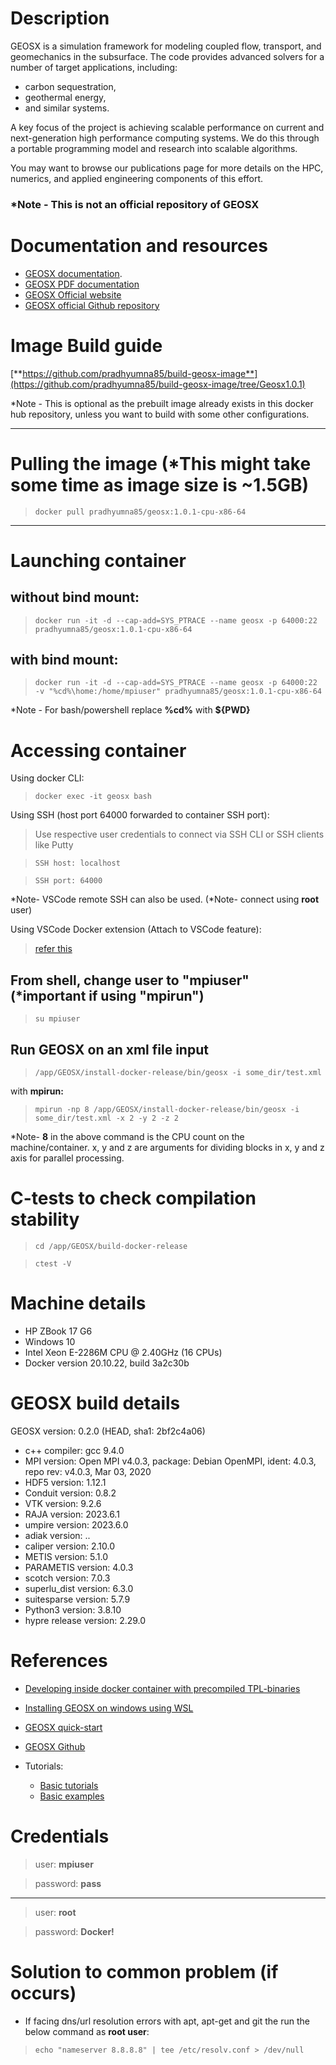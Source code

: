 # Description

GEOSX is a simulation framework for modeling coupled flow, transport, and geomechanics in the subsurface. The code provides advanced solvers for a number of target applications, including:

- carbon sequestration,
- geothermal energy,
- and similar systems.

A key focus of the project is achieving scalable performance on current and next-generation high performance computing systems. We do this through a portable programming model and research into scalable algorithms.

You may want to browse our publications page for more details on the HPC, numerics, and applied engineering components of this effort.

### *Note - This is not an official repository of GEOSX

# Documentation and resources

- [GEOSX documentation](https://geosx-geosx.readthedocs-hosted.com/en/latest/?).
- [GEOSX PDF documentation](https://geosx-geosx.readthedocs-hosted.com/_/downloads/en/latest/pdf/)
- [GEOSX Official website](https://www.geosx.org/)
- [GEOSX official Github repository](https://github.com/GEOSX/GEOSX)

# Image Build guide

[**https://github.com/pradhyumna85/build-geosx-image**](https://github.com/pradhyumna85/build-geosx-image/tree/Geosx1.0.1)

*Note - This is optional as the prebuilt image already exists in this docker hub repository, unless you want to build with some other configurations.

---

# Pulling the image (*This might take some time as image size is ~1.5GB)

> `docker pull pradhyumna85/geosx:1.0.1-cpu-x86-64`

---

# Launching container

## without bind mount:

> `docker run -it -d --cap-add=SYS_PTRACE --name geosx -p 64000:22 pradhyumna85/geosx:1.0.1-cpu-x86-64`

## with bind mount:

> `docker run -it -d --cap-add=SYS_PTRACE --name geosx -p 64000:22 -v "%cd%\home:/home/mpiuser" pradhyumna85/geosx:1.0.1-cpu-x86-64`

*Note - For bash/powershell replace **%cd%** with **${PWD}**

# Accessing container

Using docker CLI:

> `docker exec -it geosx bash`

Using SSH (host port 64000 forwarded to container SSH port):

> Use respective user credentials to connect via SSH CLI or SSH clients like Putty

> `SSH host: localhost`

> `SSH port: 64000`

*Note- VSCode remote SSH can also be used. (*Note- connect using **root** user)

Using VSCode Docker extension (Attach to VSCode feature):

> [refer this](https://code.visualstudio.com/docs/devcontainers/attach-container#:~:text=To%20attach%20to%20a%20Docker,you%20want%20to%20connect%20to.)

## From shell, change user to "mpiuser" (*important if using "mpirun")

> `su mpiuser`

## Run GEOSX on an xml file input

> `/app/GEOSX/install-docker-release/bin/geosx -i some_dir/test.xml`

with **mpirun:**

> `mpirun -np 8 /app/GEOSX/install-docker-release/bin/geosx -i some_dir/test.xml -x 2 -y 2 -z 2`

*Note- **8** in the above command is the CPU count on the machine/container. x, y and z are arguments for dividing blocks in x, y and z axis for parallel processing.

# C-tests to check compilation stability

> `cd /app/GEOSX/build-docker-release`

> `ctest -V`

# Machine details

- HP ZBook 17 G6
- Windows 10
- Intel Xeon E-2286M CPU @ 2.40GHz (16 CPUs)
- Docker version 20.10.22, build 3a2c30b

# GEOSX build details

GEOSX version: 0.2.0 (HEAD, sha1: 2bf2c4a06)

- c++ compiler: gcc 9.4.0
- MPI version: Open MPI v4.0.3, package: Debian OpenMPI, ident: 4.0.3, repo rev: v4.0.3, Mar 03, 2020
- HDF5 version: 1.12.1
- Conduit version: 0.8.2
- VTK version: 9.2.6
- RAJA version: 2023.6.1
- umpire version: 2023.6.0
- adiak version: ..
- caliper version: 2.10.0
- METIS version: 5.1.0
- PARAMETIS version: 4.0.3
- scotch version: 7.0.3
- superlu_dist version: 6.3.0
- suitesparse version: 5.7.9
- Python3 version: 3.8.10
- hypre release version: 2.29.0

# References

- [Developing inside docker container with precompiled TPL-binaries](https://geosx-geosx.readthedocs-hosted.com/en/latest/docs/sphinx/developerGuide/Contributing/UsingDocker.html?highlight=docker])
- [Installing GEOSX on windows using WSL](https://geosx-geosx.readthedocs-hosted.com/en/latest/docs/sphinx/developerGuide/Contributing/InstallWin.html)
- [GEOSX quick-start](https://geosx-geosx.readthedocs-hosted.com/en/latest/docs/sphinx/QuickStart.html)
- [GEOSX Github](https://github.com/GEOSX/GEOSX)
- Tutorials:

  - [Basic tutorials](https://geosx-geosx.readthedocs-hosted.com/en/latest/docs/sphinx/tutorials/Index.html)
  - [Basic examples](https://geosx-geosx.readthedocs-hosted.com/en/latest/docs/sphinx/basicExamples/Index.html)

# Credentials

> user: **mpiuser**

> password: **pass**

---

> user: **root**

> password: **Docker!**

# Solution to common problem (if occurs)

- If facing dns/url resolution errors with apt, apt-get and git the run the below command as **root user**:

> `echo "nameserver 8.8.8.8" | tee /etc/resolv.conf > /dev/null`
